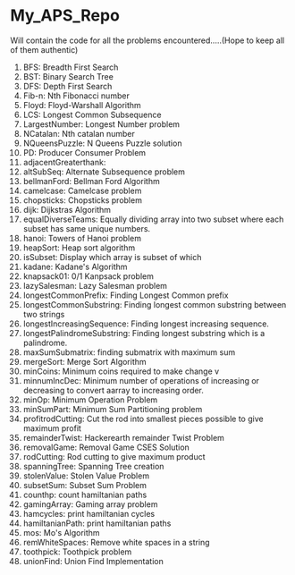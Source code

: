 # My_APS_Repo
Will contain the code for all the problems encountered.....(Hope to keep all of them authentic)

1. BFS: Breadth First Search
2. BST: Binary Search Tree
3. DFS: Depth First Search
4. Fib-n: Nth Fibonacci number
5. Floyd: Floyd-Warshall Algorithm
6. LCS: Longest Common Subsequence
7. LargestNumber: Longest Number problem
8. NCatalan: Nth catalan number
9. NQueensPuzzle: N Queens Puzzle solution
10. PD: Producer Consumer Problem
11. adjacentGreaterthank: 
12. altSubSeq: Alternate Subsequence problem
13. bellmanFord: Bellman Ford Algorithm
14. camelcase: Camelcase problem
15. chopsticks: Chopsticks problem
16. dijk: Dijkstras Algorithm
17. equalDiverseTeams: Equally dividing array into two subset where each subset has same unique numbers.
18. hanoi: Towers of Hanoi problem
19. heapSort: Heap sort algorithm
20. isSubset: Display which array is subset of which
21. kadane: Kadane's Algorithm
22. knapsack01: 0/1 Kanpsack problem
23. lazySalesman: Lazy Salesman problem
24. longestCommonPrefix: Finding Longest Common prefix
25. longestCommonSubstring: Finding longest common substring between two strings
26. longestIncreasingSequence: Finding longest increasing sequence.
27. longestPalindromeSubstring: Finding longest substring which is a palindrome.
28. maxSumSubmatrix: finding submatrix with maximum sum
29. mergeSort: Merge Sort Algorithm
30. minCoins: Minimum coins required to make change v
31. minnumIncDec: Minimum number of operations of increasing or decreasing to convert aarray to increasing order.
32. minOp: Minimum Operation Problem
33. minSumPart: Minimum Sum Partitioning problem
34. profitrodCutting: Cut the rod into smallest pieces possible to give maximum profit
35. remainderTwist: Hackerearth remainder Twist Problem
36. removalGame: Removal Game CSES Solution
37. rodCutting: Rod cutting to give maximum product
38. spanningTree: Spanning Tree creation
39. stolenValue: Stolen Value Problem
40. subsetSum: Subset Sum Problem
41. counthp: count hamiltanian paths
42. gamingArray: Gaming array problem
43. hamcycles: print hamiltanian cycles
44. hamiltanianPath: print hamiltanian paths
45. mos: Mo's Algorithm
46. remWhiteSpaces: Remove white spaces in a string
47. toothpick: Toothpick problem
48. unionFind: Union Find Implementation


